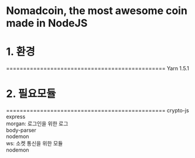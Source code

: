 ﻿Nomadcoin, the most awesome coin made in NodeJS
===============================================

# 1. 환경
===============================================
Yarn 1.5.1  

# 2. 필요모듈 
===============================================
crypto-js  
express  
morgan: 로그인을 위한 로그  
body-parser  
nodemon  
ws: 소켓 통신을 위한 모듈  
nodemon  